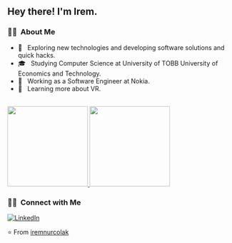 
<h2> Hey there! I'm Irem.</h2>

<h3> 👩‍💻 &nbsp;About Me </h3>

- 🤔 &nbsp; Exploring new technologies and developing software solutions and quick hacks.
- 🎓 &nbsp; Studying Computer Science at University of TOBB University of Economics and Technology.
- 💼 &nbsp; Working as a Software Engineer at Nokia.
- 🌱 &nbsp; Learning more about VR.
<br/>

<a href="https://github.com/iremnurcolak">
  <img height="180em" src="https://github-readme-stats.vercel.app/api?username=iremnurcolak&theme=buefy&show_icons=true" />
  <img height="180em" src="https://github-readme-stats.vercel.app/api/top-langs/?username=iremnurcolak&theme=buefy&layout=compact" />
</a>

<br/>

<h3> 🤝🏻 &nbsp;Connect with Me </h3>
<a href="https://www.linkedin.com/in/iremnur-colak/"><img alt="LinkedIn" src="https://img.shields.io/badge/LinkedIn-Iremnur%20Colak-blue?style=flat-square&logo=linkedin"></a>

⭐️ From [iremnurcolak](https://github.com/iremnurcolak)
